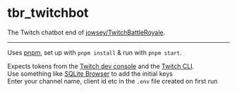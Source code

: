 # tbr_twitchbot

The Twitch chatbot end of [jowsey/TwitchBattleRoyale](https://github.com/jowsey/TwitchBattleRoyale).

---

Uses [pnpm](https://pnpm.io), set up with `pnpm install` & run with `pnpm start`.

Expects tokens from the [Twitch dev console](https://dev.twitch.tv/console/) and the [Twitch CLI](https://github.com/twitchdev/twitch-cli).  
Use something like [SQLite Browser](https://sqlitebrowser.org/) to add the initial keys  
Enter your channel name, client id etc in the `.env` file created on first run
